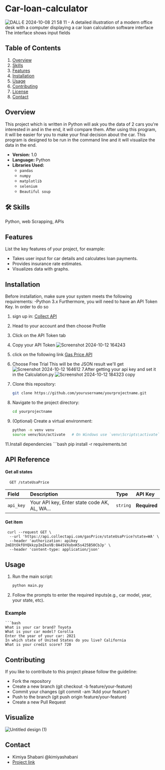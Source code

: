 # Car-loan-calculator
![DALL·E 2024-10-08 21 58 11 - A detailed illustration of a modern office desk with a computer displaying a car loan calculation software interface  The interface shows input fields](https://github.com/user-attachments/assets/af6f0dac-3ef7-4f55-9888-1dd70bdf223a)


## Table of Contents

1. [Overview](#overview)
2. [Skills](#skills)
3. [Features](#features)
4. [Installation](#installation)
5. [Usage](#usage)
6. [Contributing](#contributing)
7. [License](#license)
8. [Contact](#contact)

## Overview

This project which is written in Python will ask you the data of 2 cars you're interested in and in the end, it will compare them. After using this program, it will be easier for you to make your final decision about the car. This program is designed to be run in the command line and it will visualize the data in the end.

- **Version:** 1.0
- **Language:** Python
- **Libraries Used:** 
    - `pandas`
    - `numpy`
    - `matplotlib`
    - `selenium`
    - `Beautiful soup`
      
## 🛠 Skills
Python, web Scrapping, APIs

## Features

List the key features of your project, for example:

- Takes user input for car details and calculates loan payments.
- Provides insurance rate estimates.
- Visualizes data with graphs.

## Installation

Before installation, make sure your system meets the following requirements:
    -Python 3.x
Furthermore, you will need to have an API Token Key. In order to do so
1. sign up in:
   <a href="https://collectapi.com/"> Collect API </a>
2. Head to your account and then choose Profile
3. Click on the API Token tab
4. Copy your API Token
   ![Screenshot 2024-10-12 164243](https://github.com/user-attachments/assets/68f61df6-3011-49bd-a25c-3587523f3eec)
5. click on the following link
   <a href="https://collectapi.com/api/gasPrice/gas-prices-api?tab=pricing"> Gas Price API </a>
6. Choose Free Trial
This will be the JSON result we'll get
![Screenshot 2024-10-12 164612](https://github.com/user-attachments/assets/255952fb-3bc1-4835-a7a8-739830fcec3f)
7.After getting your api key and set it in the Calculation.py
![Screenshot 2024-10-12 184323 copy](https://github.com/user-attachments/assets/f7f9ba2c-0a97-4814-b039-0e7c4003381e)

8. Clone this repository:
   ```bash
   git clone https://github.com/yourusername/yourprojectname.git
9. Navigate to the project directory:
     ```bash
   cd yourprojectname
10. (Optional) Create a virtual environment:
    ```bash
    python -m venv venv
    source venv/bin/activate   # On Windows use `venv\Scripts\activate`
11.Install dependencies
    ```bash
    pip install -r requirements.txt



## API Reference

#### Get all states

```http
  GET /stateUsaPrice
```

| Field    | Description                |Type | API Key
| :--------  | :------------------------- |:-------|:-------|
| `api_key`  | Your API key, Enter state code AK, AL, WA... |`string` | **Required** |

#### Get item

```http
 curl --request GET \
  --url 'https://api.collectapi.com/gasPrice/stateUsaPrice?state=WA' \
  --header 'authorization: apikey 2mEOtOkfOYQkkzpImIkoVB:0A45VXobnK5s425B50CbJp' \
  --header 'content-type: application/json'

```


## Usage
1. Run the main script:
   ```bash
   python main.py
2. Follow the prompts to enter the required inputs(e.g., car model, year, your state, etc).
   
### Example
    ```bash
    What is your car brand? Toyota
    What is your car model? Corolla
    Enter the year of your car: 2021
    In which state of United States do you live? California
    What is your credit score? 720

## Contributing
If you like to contribute to this project please follow the guideline:
- Fork the repository
- Create a new branch (git checkout -b feature/your-feature)
- Commit your changes (git commit -am 'Add your feature')
- Push to the branch (git push origin feature/your-feature)
- Create a new Pull Request

## Visualize
![Untitled design (1)](https://github.com/user-attachments/assets/a08e659d-6560-45ce-8a7c-a6974c59e031)


## Contact
  - Kimiya Shabani @kimiyashabani
  - <a href="https://github.com/kimiyashabani/Car-loan-calculator"> Project link </a>

    

